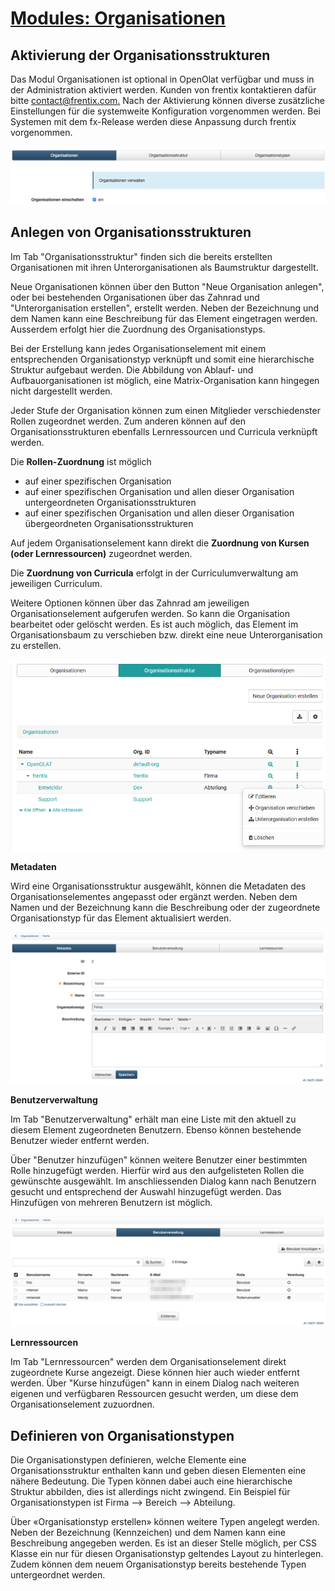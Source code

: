 #  [Modules: Organisationen](Modules%EF%B9%95+Organisationen.html)

## Aktivierung der Organisationsstrukturen

Das Modul Organisationen ist optional in OpenOlat verfügbar und muss in der
Administration aktiviert werden. Kunden von frentix kontaktieren dafür bitte
[contact@frentix.com.](mailto:contact@frentix.com.) Nach der Aktivierung
können diverse zusätzliche Einstellungen für die systemweite Konfiguration
vorgenommen werden. Bei Systemen mit dem fx-Release werden diese Anpassung
durch frentix vorgenommen.

![](assets/Org_Aktivierung_DE.png)

  

## Anlegen von Organisationsstrukturen

Im Tab "Organisationsstruktur" finden sich die bereits erstellten
Organisationen mit ihren Unterorganisationen als Baumstruktur dargestellt.

Neue Organisationen können über den Button "Neue Organisation anlegen", oder
bei bestehenden Organisationen über das Zahnrad und "Unterorganisation
erstellen", erstellt werden. Neben der Bezeichnung und dem Namen kann eine
Beschreibung für das Element eingetragen werden. Ausserdem erfolgt hier die
Zuordnung des Organisationstyps.

Bei der Erstellung kann jedes Organisationselement mit einem entsprechenden
Organisationstyp verknüpft und somit eine hierarchische Struktur aufgebaut
werden. Die Abbildung von Ablauf- und Aufbauorganisationen ist möglich, eine
Matrix-Organisation kann hingegen nicht dargestellt werden.

Jeder Stufe der Organisation können zum einen Mitglieder verschiedenster
Rollen zugeordnet werden.  Zum anderen können auf den Organisationsstrukturen
ebenfalls Lernressourcen und Curricula verknüpft werden.

Die **Rollen-Zuordnung** ist möglich

  * auf einer spezifischen Organisation
  * auf einer spezifischen Organisation und allen dieser Organisation untergeordneten Organisationsstrukturen
  * auf einer spezifischen Organisation und allen dieser Organisation übergeordneten Organisationsstrukturen

Auf jedem Organisationselement kann direkt die **Zuordnung von Kursen (oder
Lernressourcen)** zugeordnet werden.

Die **Zuordnung von Curricula** erfolgt in der Curriculumverwaltung am
jeweiligen Curriculum.

Weitere Optionen können über das Zahnrad am jeweiligen Organisationselement
aufgerufen werden. So kann die Organisation bearbeitet oder gelöscht werden.
Es ist auch möglich, das Element im Organisationsbaum zu verschieben bzw.
direkt eine neue Unterorganisation zu erstellen.

  

![](assets/Org_Optionen_de1.png)

**Metadaten**

Wird eine Organisationsstruktur ausgewählt, können die Metadaten des
Organisationselementes angepasst oder ergänzt werden. Neben dem Namen und der
Bezeichnung kann die Beschreibung oder der zugeordnete Organisationstyp für
das Element aktualisiert werden.

![](assets/Org_Metadata_DE.png)

  

**Benutzerverwaltung**

Im Tab "Benutzerverwaltung" erhält man eine Liste mit den aktuell zu diesem
Element zugeordneten Benutzern. Ebenso können bestehende Benutzer wieder
entfernt werden.

Über "Benutzer hinzufügen" können weitere Benutzer einer bestimmten Rolle
hinzugefügt werden. Hierfür wird aus den aufgelisteten Rollen die gewünschte
ausgewählt. Im anschliessenden Dialog kann nach Benutzern gesucht und
entsprechend der Auswahl hinzugefügt werden. Das Hinzufügen von mehreren
Benutzern ist möglich.

![](assets/Org_Benutzerverwaltung_DE.png)

  

**Lernressourcen**

Im Tab "Lernressourcen" werden dem Organisationselement direkt zugeordnete
Kurse angezeigt. Diese können hier auch wieder entfernt werden. Über "Kurse
hinzufügen" kann in einem Dialog nach weiteren eigenen und verfügbaren
Ressourcen gesucht werden, um diese dem Organisationselement zuzuordnen.

  

  

## Definieren von Organisationstypen

Die Organisationstypen definieren, welche Elemente eine Organisationsstruktur
enthalten kann und geben diesen Elementen eine nähere Bedeutung. Die Typen
können dabei auch eine hierarchische Struktur abbilden, dies ist allerdings
nicht zwingend. Ein Beispiel für Organisationstypen ist Firma --> Bereich -->
Abteilung.

Über «Organisationstyp erstellen» können weitere Typen angelegt werden. Neben
der Bezeichnung (Kennzeichen) und dem Namen kann eine Beschreibung angegeben
werden. Es ist an dieser Stelle möglich, per CSS Klasse ein nur für diesen
Organisationstyp geltendes Layout zu hinterlegen. Zudem können dem neuem
Organisationstyp bereits bestehende Typen untergeordnet werden.


